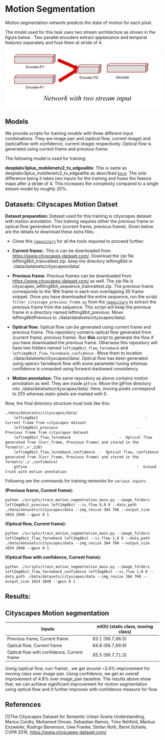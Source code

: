 # Motion Segmentation
Motion segmentation network predicts the state of motion for each pixel. 

The model used for this task uses two stream architecture as shown in the figure below . Two parallel encoders extract appearance and temporal features separately and fuse them at stride of 4. 

<p float="left">
  <img src="motion_segmentation/motion_segmentation_network.PNG" width="555" hspace="5"/>
</p>

## Models
We provide  scripts for training models with three different input combinations. They are image pair and (optical flow, current image) and (opticalflow with confidence, current image) respectively. Optical flow is generated using current frame and previous frame.

The following model is used for training:

**deeplabv3plus_mobilenetv2_tv_edgeailite**: This is same as deeplabv3plus_mobilenetv2_tv_edgeailite as described [`here`](Semantic_Segmentation.md). The sole difference being it takes two inputs for the training and fuses the feature maps after a stride of 4. This increases the complexity compared to a single stream model by roughly 20%.

## Datasets: Cityscapes Motion Datset
**Dataset preparation:**  Dataset used for this training is cityscapes dataset with motion annotation. This training requires either the previous frame or optical flow generated from (current frame, previous frame). Given below are the details to download these extra files.

* Clone this [`repository`](https://bitbucket.itg.ti.com/projects/ALGO-DEVKIT/repos/cityscapes_motion_dataset/browse) for all the tools required to proceed further.

* **Current frame:**: This is can be downloaded from https://www.cityscapes-dataset.com/. Download the zip file leftImg8bit_trainvaltest.zip. keep the directory leftimg8bit in ./data/datatsets/cityscapes/data/.

* **Previous frame:** Previous frames can be downloaded from https://www.cityscapes-dataset.com/ as well. The zip file is cityscapes_leftImg8bit_sequence_trainvaltest.zip. The previous frame corresponds to the 18th frame in each non-overlapping 30 frame snippet. Once you have downloaded the entire sequence, run the script `filter_cityscape_previous_frame.py` from ths [`repository`](https://bitbucket.itg.ti.com/projects/ALGO-DEVKIT/repos/cityscapes_motion_dataset/browse)  to extract the previous frame from the sequence. This script will keep the previous frame in a directory named leftImg8bit_previous. Move leftImg8bitPrevious to ./data/datatsets/cityscapes/data/.
 
* **Optical flow:** Optical flow can be generated using current frame and previous frame. This repository contains optical flow generated from (current frame, previous frame). Run **this** script to generate the flow if you have downloaded the previous frame. Otherwise this repository will have two folders named `leftimg8bit_flow_farneback` and `leftimg8bit_flow_farneback_confidence` . Move them to location ./data/datatsets/cityscapes/data/. Optical flow has been generated using opencv farneback flow with some parameter tuning whereas confidence is computed using forward-backward consistency.

* **Motion annotation:**  The same repository as above contains motion annotation as well. They are inside `gtFine`. Move the gtFine directory into ./data/datatsets/cityscapes/data/. Here, moving pixels correspond to 255 whereas static pixels are marked with 0.

Now, the final directory structure must look like this:
```
./data/datatsets/cityscapes/data/
    leftimg8bit	                                                -  Current frame from cityscapes dataset
    leftImg8bit_previous                                    -  Previous frame from cityscapes dataset  
    leftimg8bit_flow_farneback	                    -  Optical flow generated from (Curr_frame, Previous Frame) and stored in the format(u',v',128)
    leftimg8bit_flow_farneback_confidence  -  Optical flow, confidence generated from (Curr_frame, Previous Frame) and stored in the format(u',v',confidence)
    gtFine	                                                -  Ground truth with motion annotation
```

 
 Following are the  commands for training networks for `various inputs`:
<br>

**(Previous frame, Current frame):** 
```
python ./scripts/train_motion_segmentation_main.py --image_folders  leftImg8bit_previous leftImg8bit --is_flow 0,0 0 --data_path ./data/datasets/cityscapes/data --img_resize 384 768 --output_size 1024 2048 --gpus 0 1
```
**(Optical flow, Current frame):**
``` 
python ./scripts/train_motion_segmentation_main.py --image_folders leftImg8bit_flow_farneback leftImg8bit --is_flow 1,0 0 --data_path ./data/datasets/cityscapes/data --img_resize 384 768 --output_size 1024 2048 --gpus 0 1
```
**(Optical flow with confidence, Current frame):**
```  
python ./scripts/train_motion_segmentation_main.py --image_folders leftImg8bit_flow_farneback_confidence leftImg8bit --is_flow 1,0 0 --data_path ./data/datasets/cityscapes/data --img_resize 384 768 --output_size 1024 2048 --gpus 0 1
```

## Results:
## Cityscapes Motion segmentation
| Inputs                        | mIOU (static class, moving class) |
|-----------------------------------------------|-------------------|
| Previous frame, Current frame                  | 83.1 (99.7,66.5) |
| Optical flow, Current frame                    | 84.8 (99.7,69.9) |
| Optical flow with confidence, Current frame    | 85.5 (99.7,71.3) |

Using (optical flow, curr frame) , we get around ~3.4% improvement for moving class over image pair. Using confidence, we get an overall improvement of 4.8% over image_pair baseline. The results above show that, we can achieve significant improvement for motion segmentation using optical flow and it further improves with confidence measure for flow.
## References
[1]The Cityscapes Dataset for Semantic Urban Scene Understanding, Marius Cordts, Mohamed Omran, Sebastian Ramos, Timo Rehfeld, Markus Enzweiler, Rodrigo Benenson, Uwe Franke, Stefan Roth, Bernt Schiele, CVPR 2016, https://www.cityscapes-dataset.com/
